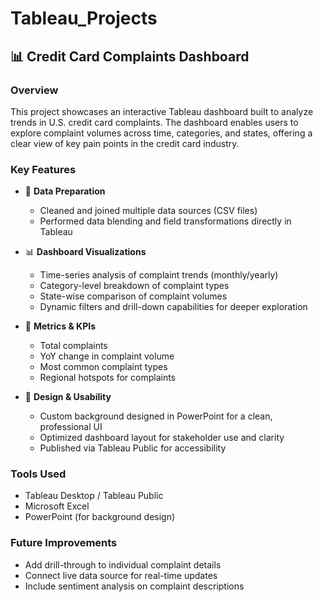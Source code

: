 # Tableau_Projects
## 📊 Credit Card Complaints Dashboard

### Overview
This project showcases an interactive Tableau dashboard built to analyze trends in U.S. credit card complaints. The dashboard enables users to explore complaint volumes across time, categories, and states, offering a clear view of key pain points in the credit card industry.

### Key Features
- 📁 **Data Preparation**  
  - Cleaned and joined multiple data sources (CSV files)  
  - Performed data blending and field transformations directly in Tableau  

- 📊 **Dashboard Visualizations**  
  - Time-series analysis of complaint trends (monthly/yearly)  
  - Category-level breakdown of complaint types  
  - State-wise comparison of complaint volumes  
  - Dynamic filters and drill-down capabilities for deeper exploration  

- 🧮 **Metrics & KPIs**  
  - Total complaints  
  - YoY change in complaint volume  
  - Most common complaint types  
  - Regional hotspots for complaints  

- 🎨 **Design & Usability**  
  - Custom background designed in PowerPoint for a clean, professional UI  
  - Optimized dashboard layout for stakeholder use and clarity  
  - Published via Tableau Public for accessibility  

### Tools Used
- Tableau Desktop / Tableau Public  
- Microsoft Excel  
- PowerPoint (for background design)

### Future Improvements
- Add drill-through to individual complaint details  
- Connect live data source for real-time updates  
- Include sentiment analysis on complaint descriptions


